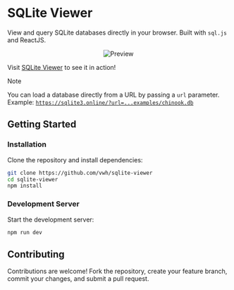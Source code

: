 # SQLite Viewer

View and query SQLite databases directly in your browser. Built with `sql.js` and ReactJS.

<p align="center">
  <img src="https://github.com/user-attachments/assets/820dc71c-b0e8-4c08-bcb7-44906d70e2b8" alt="Preview">
</p>

Visit [SQLite Viewer](https://sqlite3.online/) to see it in action!

> [!NOTE]
> You can load a database directly from a URL by passing a `url` parameter.<br> Example: [`https://sqlite3.online/?url=...examples/chinook.db`](https://sqlite3.online/?url=https://github.com/vwh/sqlite-viewer/raw/main/examples/chinook.db)

## Getting Started

### Installation

Clone the repository and install dependencies:

```bash
git clone https://github.com/vwh/sqlite-viewer
cd sqlite-viewer
npm install
```

### Development Server

Start the development server:

```bash
npm run dev
```

## Contributing

Contributions are welcome! Fork the repository, create your feature branch, commit your changes, and submit a pull request.
